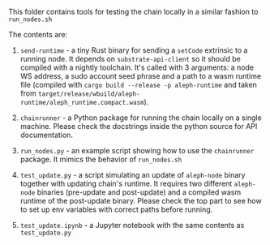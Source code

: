 This folder contains tools for testing the chain locally in a similar fashion to `run_nodes.sh`

The contents are:

1. `send-runtime` - a tiny Rust binary for sending a `setCode` extrinsic to a running node. It depends on `substrate-api-client` so it should be compiled with a nightly toolchain. It's called with 3 arguments: a node WS address, a sudo account seed phrase and a path to a wasm runtime file (compiled with `cargo build --release -p aleph-runtime` and taken from `target/release/wbuild/aleph-runtime/aleph_runtime.compact.wasm`).

2. `chainrunner` - a Python package for running the chain locally on a single machine. Please check the docstrings inside the python source for API documentation.

3. `run_nodes.py` - an example script showing how to use the `chainrunner` package. It mimics the behavior of `run_nodes.sh`

4. `test_update.py` - a script simulating an update of `aleph-node` binary together with updating chain's runtime. It requires two different `aleph-node` binaries (pre-update and post-update) and a compiled wasm runtime of the post-update binary. Please check the top part to see how to set up env variables with correct paths before running.

5. `test_update.ipynb` - a Jupyter notebook with the same contents as `test_update.py`